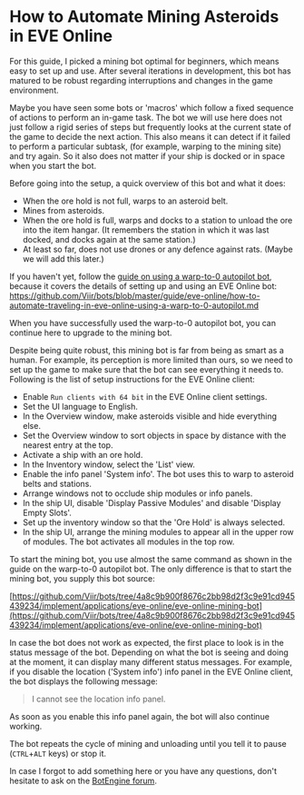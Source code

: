 # How to Automate Mining Asteroids in EVE Online

For this guide, I picked a mining bot optimal for beginners, which means easy to set up and use. After several iterations in development, this bot has matured to be robust regarding interruptions and changes in the game environment.

Maybe you have seen some bots or 'macros' which follow a fixed sequence of actions to perform an in-game task. The bot we will use here does not just follow a rigid series of steps but frequently looks at the current state of the game to decide the next action. This also means it can detect if it failed to perform a particular subtask, (for example, warping to the mining site) and try again. So it also does not matter if your ship is docked or in space when you start the bot.

Before going into the setup, a quick overview of this bot and what it does:

+ When the ore hold is not full, warps to an asteroid belt.
+ Mines from asteroids.
+ When the ore hold is full, warps and docks to a station to unload the ore into the item hangar. (It remembers the station in which it was last docked, and docks again at the same station.)
+ At least so far, does not use drones or any defence against rats. (Maybe we will add this later.)

If you haven't yet, follow the [guide on using a warp-to-0 autopilot bot](./how-to-automate-traveling-in-eve-online-using-a-warp-to-0-autopilot.md), because it covers the details of setting up and using an EVE Online bot:
https://github.com/Viir/bots/blob/master/guide/eve-online/how-to-automate-traveling-in-eve-online-using-a-warp-to-0-autopilot.md

When you have successfully used the warp-to-0 autopilot bot, you can continue here to upgrade to the mining bot.

Despite being quite robust, this mining bot is far from being as smart as a human. For example, its perception is more limited than ours, so we need to set up the game to make sure that the bot can see everything it needs to. Following is the list of setup instructions for the EVE Online client:

+ Enable `Run clients with 64 bit` in the EVE Online client settings.
+ Set the UI language to English.
+ In the Overview window, make asteroids visible and hide everything else.
+ Set the Overview window to sort objects in space by distance with the nearest entry at the top.
+ Activate a ship with an ore hold.
+ In the Inventory window, select the 'List' view.
+ Enable the info panel 'System info'. The bot uses this to warp to asteroid belts and stations.
+ Arrange windows not to occlude ship modules or info panels.
+ In the ship UI, disable 'Display Passive Modules' and disable 'Display Empty Slots'.
+ Set up the inventory window so that the 'Ore Hold' is always selected.
+ In the ship UI, arrange the mining modules to appear all in the upper row of modules. The bot activates all modules in the top row.

To start the mining bot, you use almost the same command as shown in the guide on the warp-to-0 autopilot bot. The only difference is that to start the mining bot, you supply this bot source:

[https://github.com/Viir/bots/tree/4a8c9b900f8676c2bb98d2f3c9e91cd945439234/implement/applications/eve-online/eve-online-mining-bot](https://github.com/Viir/bots/tree/4a8c9b900f8676c2bb98d2f3c9e91cd945439234/implement/applications/eve-online/eve-online-mining-bot)

In case the bot does not work as expected, the first place to look is in the status message of the bot. Depending on what the bot is seeing and doing at the moment, it can display many different status messages.
For example, if you disable the location ('System info') info panel in the EVE Online client, the bot displays the following message:

> I cannot see the location info panel.

As soon as you enable this info panel again, the bot will also continue working.

The bot repeats the cycle of mining and unloading until you tell it to pause (`CTRL`+`ALT` keys) or stop it.

In case I forgot to add something here or you have any questions, don't hesitate to ask on the [BotEngine forum](https://forum.botengine.org/).
